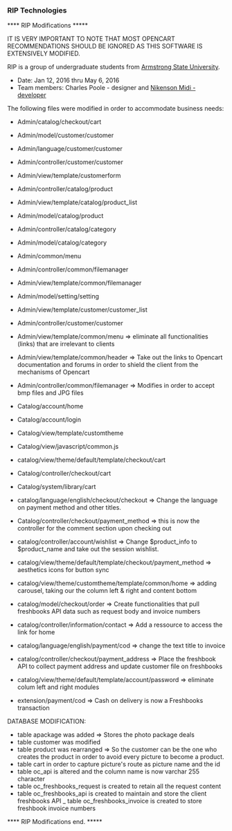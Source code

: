 ### RIP Technologies


**** RIP Modifications *****

IT IS VERY IMPORTANT TO NOTE THAT MOST OPENCART RECOMMENDATIONS SHOULD BE IGNORED AS THIS SOFTWARE IS EXTENSIVELY MODIFIED.


RIP is a group of undergraduate students from [Armstrong State University](https://www.armstrong.edu).
- Date: Jan 12, 2016 thru May 6, 2016
- Team members: Charles Poole - designer and [Nikenson Midi - developer](http://klpnfamily.com/cv/nick)

The following files were modified in order to accommodate business needs:
- Admin/catalog/checkout/cart
- Admin/model/customer/customer 
- Admin/language/customer/customer
- Admin/controller/customer/customer 
- Admin/view/template/customerform
- Admin/controller/catalog/product
- Admin/view/template/catalog/product_list	
- Admin/model/catalog/product 
- Admin/controller/catalog/category 
- Admin/model/catalog/category 
- Admin/common/menu
- Admin/controller/common/filemanager 
- Admin/view/template/common/filemanager
- Admin/model/setting/setting 
- Admin/view/template/customer/customer_list	
- Admin/controller/customer/customer 
- Admin/view/template/common/menu => eliminate all functionalities (links) that are irrelevant to clients
- Admin/view/template/common/header => Take out the links to Opencart documentation and forums in order to shield the client from the mechanisms of Opencart
- Admin/controller/common/filemanager => Modifies in order to accept bmp files and JPG files 		

- Catalog/account/home 
- Catalog/account/login
- Catalog/view/template/customtheme 
- Catalog/view/javascript/common.js
- catalog/view/theme/default/template/checkout/cart 
- Catalog/controller/checkout/cart 
- Catalog/system/library/cart 
- catalog/language/english/checkout/checkout => Change the language on payment method and other titles.	
- Catalog/controller/checkout/payment_method => this is now the controller for the comment section upon checking out
- catalog/controller/account/wishlist => Change $product_info to $product_name and take out the session wishlist.
- catalog/view/theme/default/template/checkout/payment_method => aesthetics icons for button sync
- catalog/view/theme/customtheme/template/common/home	 =>  adding carousel, taking our the column left & right and content bottom
- catalog/model/checkout/order => Create functionalities that pull freshbooks API data such as request body and invoice numbers
- catalog/controller/information/contact => Add a ressource to access the link for home
- catalog/language/english/payment/cod => change the text title to invoice
- catalog/controller/checkout/payment_address => Place the freshbook API to collect payment address and update customer file on freshbooks
- catalog/view/theme/default/template/account/password => eliminate colum left and right modules
					
- extension/payment/cod => Cash on delivery is now a Freshbooks transaction


DATABASE MODIFICATION:
- table apackage was added => Stores the photo package deals
- table customer was modified
- table product was rearranged => So the customer can be the one who creates the product in order to avoid every picture to become a product.
- table cart in order to capture picture's route as picture name and the id
- table oc_api is altered and the column name is now varchar 255 character
- table oc_freshbooks_request is created to retain all the request content
- table oc_freshbooks_api is created to maintain and store the client freshbooks API
_ table oc_freshbooks_invoice is created to store freshbook invoice numbers

**** RIP Modifications end. *****

